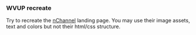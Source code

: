 ### WVUP recreate

Try to recreate the [nChannel](http://nchannel.com) landing page. You may use their image assets, text and colors but not their html/css structure.  
